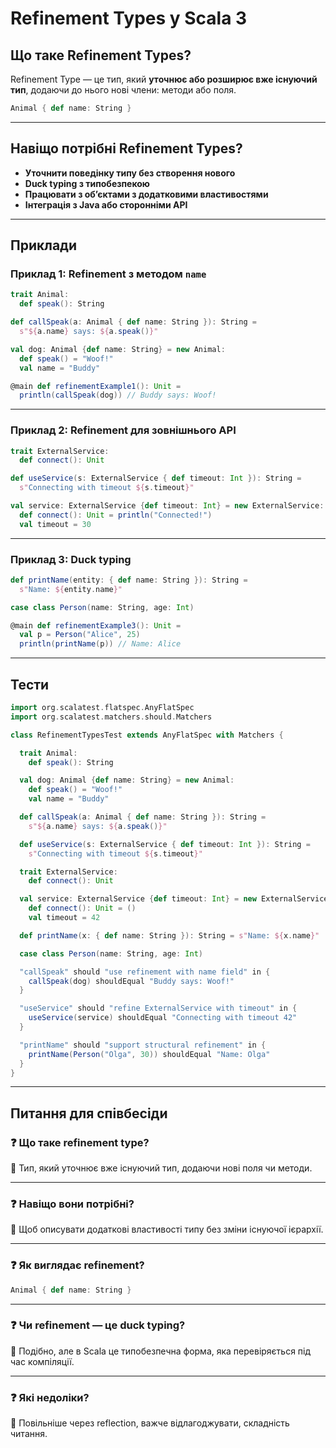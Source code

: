 # Refinement Types у Scala 3

## Що таке Refinement Types?

Refinement Type — це тип, який **уточнює або розширює вже існуючий тип**, додаючи до нього нові члени: методи або поля.

```scala
Animal { def name: String }
```

---

## Навіщо потрібні Refinement Types?

- **Уточнити поведінку типу без створення нового**
- **Duck typing з типобезпекою**
- **Працювати з обʼєктами з додатковими властивостями**
- **Інтеграція з Java або сторонніми API**

---

## Приклади

### Приклад 1: Refinement з методом `name`

```scala
trait Animal:
  def speak(): String

def callSpeak(a: Animal { def name: String }): String =
  s"${a.name} says: ${a.speak()}"

val dog: Animal {def name: String} = new Animal:
  def speak() = "Woof!"
  val name = "Buddy"

@main def refinementExample1(): Unit =
  println(callSpeak(dog)) // Buddy says: Woof!
```

---

### Приклад 2: Refinement для зовнішнього API

```scala
trait ExternalService:
  def connect(): Unit

def useService(s: ExternalService { def timeout: Int }): String =
  s"Connecting with timeout ${s.timeout}"

val service: ExternalService {def timeout: Int} = new ExternalService:
  def connect(): Unit = println("Connected!")
  val timeout = 30
```

---

### Приклад 3: Duck typing

```scala
def printName(entity: { def name: String }): String =
  s"Name: ${entity.name}"

case class Person(name: String, age: Int)

@main def refinementExample3(): Unit =
  val p = Person("Alice", 25)
  println(printName(p)) // Name: Alice
```

---

## Тести

```scala
import org.scalatest.flatspec.AnyFlatSpec
import org.scalatest.matchers.should.Matchers

class RefinementTypesTest extends AnyFlatSpec with Matchers {

  trait Animal:
    def speak(): String

  val dog: Animal {def name: String} = new Animal:
    def speak() = "Woof!"
    val name = "Buddy"

  def callSpeak(a: Animal { def name: String }): String =
    s"${a.name} says: ${a.speak()}"

  def useService(s: ExternalService { def timeout: Int }): String =
    s"Connecting with timeout ${s.timeout}"

  trait ExternalService:
    def connect(): Unit

  val service: ExternalService {def timeout: Int} = new ExternalService:
    def connect(): Unit = ()
    val timeout = 42

  def printName(x: { def name: String }): String = s"Name: ${x.name}"

  case class Person(name: String, age: Int)

  "callSpeak" should "use refinement with name field" in {
    callSpeak(dog) shouldEqual "Buddy says: Woof!"
  }

  "useService" should "refine ExternalService with timeout" in {
    useService(service) shouldEqual "Connecting with timeout 42"
  }

  "printName" should "support structural refinement" in {
    printName(Person("Olga", 30)) shouldEqual "Name: Olga"
  }
}
```

---

## Питання для співбесіди

### ❓ Що таке refinement type?

🔹 Тип, який уточнює вже існуючий тип, додаючи нові поля чи методи.

---

### ❓ Навіщо вони потрібні?

🔹 Щоб описувати додаткові властивості типу без зміни існуючої ієрархії.

---

### ❓ Як виглядає refinement?

```scala
Animal { def name: String }
```

---

### ❓ Чи refinement — це duck typing?

🔹 Подібно, але в Scala це типобезпечна форма, яка перевіряється під час компіляції.

---

### ❓ Які недоліки?

🔹 Повільніше через reflection, важче відлагоджувати, складність читання.


